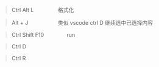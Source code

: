 ####


>  Ctrl Alt L      &emsp;&emsp;&emsp;&emsp; 格式化

> Alt + J         &emsp;&emsp;&emsp;&emsp;&emsp; 类似 vscode ctrl D  继续选中已选择内容


> Ctrl Shift F10  &emsp;&emsp;&emsp;&emsp;run


> Ctrl D

> Ctrl R



